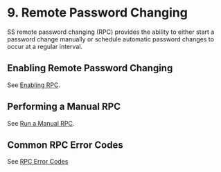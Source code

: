 [title]: # (9. Remote Password Changing)
[tags]: # (Remote Password Changing,RPC)
[priority]: # (90)

# 9. Remote Password Changing

SS remote password changing (RPC) provides the ability to either start a password change manually or schedule automatic password changes to occur at a regular interval.

## Enabling Remote Password Changing

See [Enabling RPC](#Enabling-RPC).

## Performing a Manual RPC

See [Run a Manual RPC](#Run-a-Manual-RPC).

## Common RPC Error Codes

See [RPC Error Codes](#RPC-Error-Codes)
